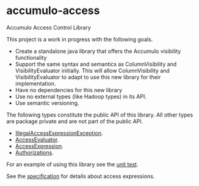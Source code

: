 <!--

    Licensed to the Apache Software Foundation (ASF) under one
    or more contributor license agreements.  See the NOTICE file
    distributed with this work for additional information
    regarding copyright ownership.  The ASF licenses this file
    to you under the Apache License, Version 2.0 (the
    "License"); you may not use this file except in compliance
    with the License.  You may obtain a copy of the License at

      https://www.apache.org/licenses/LICENSE-2.0

    Unless required by applicable law or agreed to in writing,
    software distributed under the License is distributed on an
    "AS IS" BASIS, WITHOUT WARRANTIES OR CONDITIONS OF ANY
    KIND, either express or implied.  See the License for the
    specific language governing permissions and limitations
    under the License.

-->

# accumulo-access
Accumulo Access Control Library

This project is a work in progress with the following goals.

 * Create a standalone java library that offers the Accumulo visibility functionality
 * Support the same syntax and semantics as ColumnVisibility and VisibilityEvaluator initially.  This will allow ColumnVisibility and VisibilityEvaluator to adapt to use this new library for their implementation.
 * Have no dependencies for this new library
 * Use no external types (like Hadoop types) in its API.
 * Use semantic versioning.

The following types constitute the public API of this library.  All other types are package private and are not part of the public API.

  * [IllegalAccessExpressionException](src/main/java/org/apache/accumulo/access/IllegalAccessExpressionException.java).
  * [AccessEvaluator](src/main/java/org/apache/accumulo/access/AccessEvaluator.java).
  * [AccessExpression](src/main/java/org/apache/accumulo/access/AccessExpression.java).
  * [Authorizations](src/main/java/org/apache/accumulo/access/Authorizations.java).

For an example of using this library see the [unit test](src/test/java/org/apache/accumulo/access/AccessEvaluatorTest.java).

See the [specification](SPECIFICATION.md) for details about access expressions.
